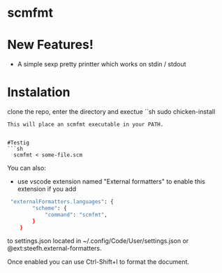 # scmfmt


# New Features!

  - A simple sexp pretty printter which works on stdin / stdout


# Instalation
clone the repo, enter the directory and exectue 
``sh
sudo chicken-install
```
This will place an scmfmt executable in your PATH.


#Testig
```sh
  scmfmt < some-file.scm
```


You can also:
  - use vscode extension named "External formatters" to enable this extension if you add 
 
```sh
 "externalFormatters.languages": {
        "scheme": {
            "command": "scmfmt",
        }
    }
```

to settings.json located in ~/.config/Code/User/settings.json or @ext:steefh.external-formatters.

Once enabled you can use Ctrl-Shift+I to format the document.
